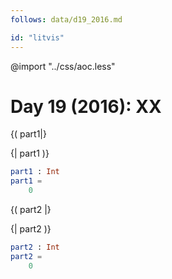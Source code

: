 ```yaml
---
follows: data/d19_2016.md

id: "litvis"
---
```


@import "../css/aoc.less"

# Day 19 (2016): XX

{( part1|}

{| part1 )}

```elm {l r}
part1 : Int
part1 =
    0
```

{( part2 |}

{| part2 )}

```elm {l r}
part2 : Int
part2 =
    0
```
